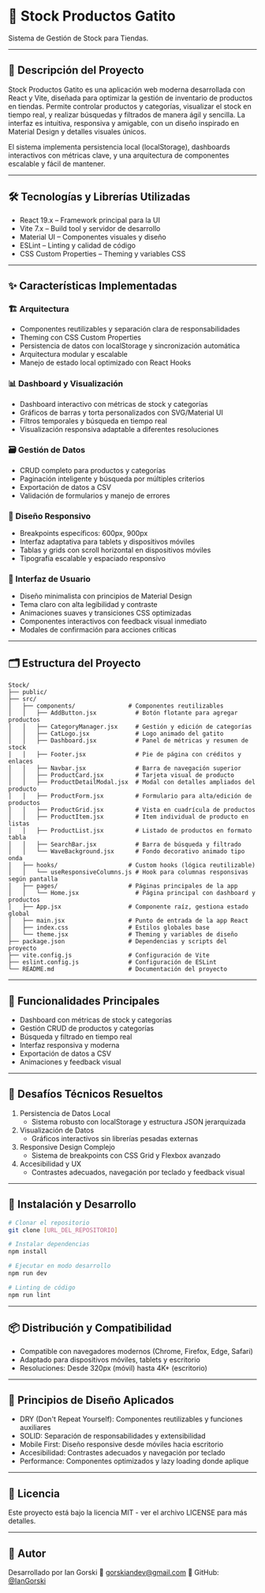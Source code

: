 # 🐾 Stock Productos Gatito
Sistema de Gestión de Stock para Tiendas.

---

## 📖 Descripción del Proyecto
Stock Productos Gatito es una aplicación web moderna desarrollada con React y Vite, diseñada para optimizar la gestión de inventario de productos en tiendas. Permite controlar productos y categorías, visualizar el stock en tiempo real, y realizar búsquedas y filtrados de manera ágil y sencilla. La interfaz es intuitiva, responsiva y amigable, con un diseño inspirado en Material Design y detalles visuales únicos.

El sistema implementa persistencia local (localStorage), dashboards interactivos con métricas clave, y una arquitectura de componentes escalable y fácil de mantener.

---

## 🛠️ Tecnologías y Librerías Utilizadas
- React 19.x – Framework principal para la UI
- Vite 7.x – Build tool y servidor de desarrollo
- Material UI – Componentes visuales y diseño
- ESLint – Linting y calidad de código
- CSS Custom Properties – Theming y variables CSS

---

## ✨ Características Implementadas

### 🏗️ Arquitectura
- Componentes reutilizables y separación clara de responsabilidades
- Theming con CSS Custom Properties
- Persistencia de datos con localStorage y sincronización automática
- Arquitectura modular y escalable
- Manejo de estado local optimizado con React Hooks

### 📊 Dashboard y Visualización
- Dashboard interactivo con métricas de stock y categorías
- Gráficos de barras y torta personalizados con SVG/Material UI
- Filtros temporales y búsqueda en tiempo real
- Visualización responsiva adaptable a diferentes resoluciones

### 🗃️ Gestión de Datos
- CRUD completo para productos y categorías
- Paginación inteligente y búsqueda por múltiples criterios
- Exportación de datos a CSV
- Validación de formularios y manejo de errores

### 📱 Diseño Responsivo
- Breakpoints específicos: 600px, 900px
- Interfaz adaptativa para tablets y dispositivos móviles
- Tablas y grids con scroll horizontal en dispositivos móviles
- Tipografía escalable y espaciado responsivo

### 🎨 Interfaz de Usuario
- Diseño minimalista con principios de Material Design
- Tema claro con alta legibilidad y contraste
- Animaciones suaves y transiciones CSS optimizadas
- Componentes interactivos con feedback visual inmediato
- Modales de confirmación para acciones críticas

---


## 🗂️ Estructura del Proyecto

```text
Stock/
├── public/
├── src/
│   ├── components/               # Componentes reutilizables
│   │   ├── AddButton.jsx           # Botón flotante para agregar productos
│   │   ├── CategoryManager.jsx     # Gestión y edición de categorías
│   │   ├── CatLogo.jsx             # Logo animado del gatito
│   │   ├── Dashboard.jsx           # Panel de métricas y resumen de stock
│   │   ├── Footer.jsx              # Pie de página con créditos y enlaces
│   │   ├── Navbar.jsx              # Barra de navegación superior
│   │   ├── ProductCard.jsx         # Tarjeta visual de producto
│   │   ├── ProductDetailModal.jsx  # Modal con detalles ampliados del producto
│   │   ├── ProductForm.jsx         # Formulario para alta/edición de productos
│   │   ├── ProductGrid.jsx         # Vista en cuadrícula de productos
│   │   ├── ProductItem.jsx         # Item individual de producto en listas
│   │   ├── ProductList.jsx         # Listado de productos en formato tabla
│   │   ├── SearchBar.jsx           # Barra de búsqueda y filtrado
│   │   └── WaveBackground.jsx      # Fondo decorativo animado tipo onda
│   ├── hooks/                    # Custom hooks (lógica reutilizable)
│   │   └── useResponsiveColumns.js # Hook para columnas responsivas según pantalla
│   ├── pages/                    # Páginas principales de la app
│   │   └── Home.jsx                # Página principal con dashboard y productos
│   ├── App.jsx                   # Componente raíz, gestiona estado global
│   ├── main.jsx                  # Punto de entrada de la app React
│   ├── index.css                 # Estilos globales base
│   └── theme.jsx                 # Theming y variables de diseño
├── package.json                  # Dependencias y scripts del proyecto
├── vite.config.js                # Configuración de Vite
├── eslint.config.js              # Configuración de ESLint
└── README.md                     # Documentación del proyecto
```

---

## 🎯 Funcionalidades Principales
- Dashboard con métricas de stock y categorías
- Gestión CRUD de productos y categorías
- Búsqueda y filtrado en tiempo real
- Interfaz responsiva y moderna
- Exportación de datos a CSV
- Animaciones y feedback visual

---

## 🚧 Desafíos Técnicos Resueltos
1. Persistencia de Datos Local
   - Sistema robusto con localStorage y estructura JSON jerarquizada
2. Visualización de Datos
   - Gráficos interactivos sin librerías pesadas externas
3. Responsive Design Complejo
   - Sistema de breakpoints con CSS Grid y Flexbox avanzado
4. Accesibilidad y UX
   - Contrastes adecuados, navegación por teclado y feedback visual

---

## 🔧 Instalación y Desarrollo
```bash
# Clonar el repositorio
git clone [URL_DEL_REPOSITORIO]

# Instalar dependencias
npm install

# Ejecutar en modo desarrollo
npm run dev

# Linting de código
npm run lint
```

---

## 📦 Distribución y Compatibilidad
- Compatible con navegadores modernos (Chrome, Firefox, Edge, Safari)
- Adaptado para dispositivos móviles, tablets y escritorio
- Resoluciones: Desde 320px (móvil) hasta 4K+ (escritorio)

---

## 🎨 Principios de Diseño Aplicados
- DRY (Don't Repeat Yourself): Componentes reutilizables y funciones auxiliares
- SOLID: Separación de responsabilidades y extensibilidad
- Mobile First: Diseño responsive desde móviles hacia escritorio
- Accesibilidad: Contrastes adecuados y navegación por teclado
- Performance: Componentes optimizados y lazy loading donde aplique

---

## 📄 Licencia
Este proyecto está bajo la licencia MIT - ver el archivo LICENSE para más detalles.

---

## 👤 Autor
Desarrollado por Ian Gorski
📧 gorskiandev@gmail.com
🐙 GitHub: [@IanGorski](https://github.com/IanGorski/)

